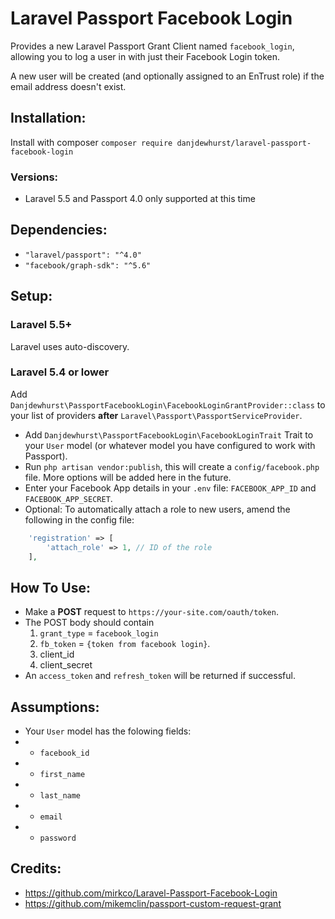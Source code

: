 # Laravel Passport Facebook Login
Provides a new Laravel Passport Grant Client named `facebook_login`, allowing you to log a user in with just their Facebook Login token.

A new user will be created (and optionally assigned to an EnTrust role) if the email address doesn't exist.

## Installation:
Install with composer `composer require danjdewhurst/laravel-passport-facebook-login`

### Versions:
* Laravel 5.5 and Passport 4.0 only supported at this time

## Dependencies:
* `"laravel/passport": "^4.0"`
* `"facebook/graph-sdk": "^5.6"`

## Setup:
### Laravel 5.5+
Laravel uses auto-discovery.

### Laravel 5.4 or lower
Add `Danjdewhurst\PassportFacebookLogin\FacebookLoginGrantProvider::class` to your list of providers **after** `Laravel\Passport\PassportServiceProvider`.

* Add `Danjdewhurst\PassportFacebookLogin\FacebookLoginTrait` Trait to your `User` model (or whatever model you have configured to work with Passport).
* Run `php artisan vendor:publish`, this will create a `config/facebook.php` file. More options will be added here in the future.
* Enter your Facebook App details in your `.env` file: `FACEBOOK_APP_ID` and `FACEBOOK_APP_SECRET`.
* Optional: To automatically attach a role to new users, amend the following in the config file:
```php
    'registration' => [
        'attach_role' => 1, // ID of the role
    ],
```

## How To Use:

* Make a **POST** request to `https://your-site.com/oauth/token`.
* The POST body should contain
    1. `grant_type` = `facebook_login`
    2. `fb_token` = `{token from facebook login}`.
    3. client_id
    4. client_secret
* An `access_token` and `refresh_token` will be returned if successful.

## Assumptions:
* Your `User` model has the folowing fields:
* * `facebook_id`
* * `first_name`
* * `last_name`
* * `email`
* * `password`

## Credits:
* https://github.com/mirkco/Laravel-Passport-Facebook-Login
* https://github.com/mikemclin/passport-custom-request-grant
